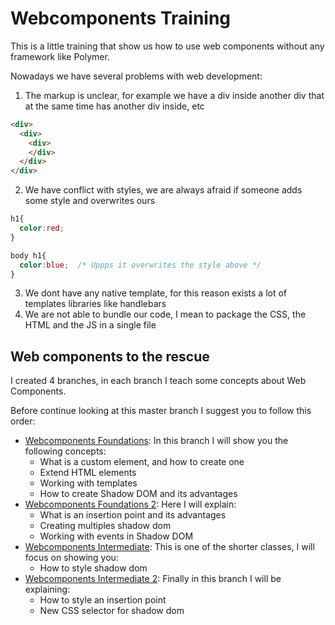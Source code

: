 # Webcomponents Training

This is a little training that show us how to use web components without any framework like Polymer.

Nowadays we have several problems with web development:

1. The markup is unclear, for example we have a div inside another div that at the same time has another div inside, etc
  ```html
  <div>
    <div>
      <div>
      </div>
    </div>
  </div>
  ```
2. We have conflict with styles, we are always afraid if someone adds some style and overwrites ours
  ```css
  h1{
    color:red;
  }
  ```
  ```css
  body h1{
    color:blue;  /* Uppps it overwrites the style above */
  }
  ```
3. We dont have any native template, for this reason exists a lot of templates libraries like handlebars
4. We are not able to bundle our code, I mean to package the CSS, the HTML and the JS in a single file

## Web components to the rescue

I created 4 branches, in each branch I teach some concepts about Web Components.

Before continue looking at this master branch I suggest you to follow this order:
- [Webcomponents Foundations](https://github.com/marvinse/webcomponents/tree/webcomponentsfoundations): In this branch I will show you the following concepts:
  - What is a custom element, and how to create one
  - Extend HTML elements
  - Working with templates
  - How to create Shadow DOM and its advantages
- [Webcomponents Foundations 2](https://github.com/marvinse/webcomponents/tree/webcomponentsfoundations2): Here I will explain:
  - What is an insertion point and its advantages
  - Creating multiples shadow dom
  - Working with events in Shadow DOM 
- [Webcomponents Intermediate](https://github.com/marvinse/webcomponents/tree/webcomponentsintermediate): This is one of the shorter classes, I will focus on showing you:
  - How to style shadow dom 
- [Webcomponents Intermediate 2](https://github.com/marvinse/webcomponents/tree/webcomponentsintermediate2): Finally in this branch I will be explaining:
  - How to style an insertion point
  - New CSS selector for shadow dom
